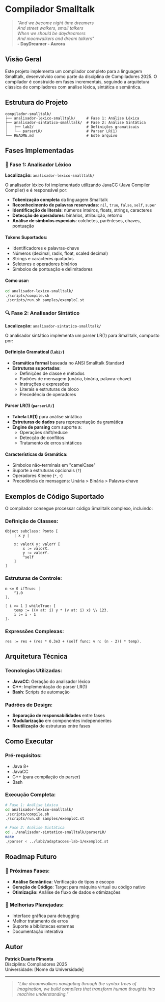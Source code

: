 # Compilador Smalltalk

> *"And we become night time dreamers*  
> *And street walkers, small talkers*  
> *When we should be daydreamers*  
> *And moonwalkers and dream talkers"*  
> **- DayDreamer - Aurora**

## Visão Geral

Este projeto implementa um compilador completo para a linguagem Smalltalk, desenvolvido como parte da disciplina de Compiladores 2025. O compilador é construído em fases incrementais, seguindo a arquitetura clássica de compiladores com análise léxica, sintática e semântica.

## Estrutura do Projeto

```
compilador-smalltalk/
├── analisador-lexico-smalltalk/     # Fase 1: Análise Léxica
├── analisador-sintatico-smalltalk/  # Fase 2: Análise Sintática
│   ├── lab2/                        # Definições gramaticais
│   └── parserLR/                    # Parser LR(1)
└── README.md                        # Este arquivo
```

## Fases Implementadas

### 📖 Fase 1: Analisador Léxico

**Localização:** `analisador-lexico-smalltalk/`

O analisador léxico foi implementado utilizando JavaCC (Java Compiler Compiler) e é responsável por:

- **Tokenização completa** da linguagem Smalltalk
- **Reconhecimento de palavras reservadas**: `nil`, `true`, `false`, `self`, `super`
- **Identificação de literais**: números inteiros, floats, strings, caracteres
- **Detecção de operadores**: binários, atribuição, retorno
- **Análise de símbolos especiais**: colchetes, parênteses, chaves, pontuação

#### Tokens Suportados:
- Identificadores e palavras-chave
- Números (decimal, radix, float, scaled decimal)
- Strings e caracteres quotados
- Seletores e operadores binários
- Símbolos de pontuação e delimitadores

#### Como usar:
```bash
cd analisador-lexico-smalltalk/
./scripts/compile.sh
./scripts/run.sh samples/exemploC.st
```

### 🔍 Fase 2: Analisador Sintático

**Localização:** `analisador-sintatico-smalltalk/`

O analisador sintático implementa um parser LR(1) para Smalltalk, composto por:

#### Definição Gramatical (`lab2/`)
- **Gramática formal** baseada no ANSI Smalltalk Standard
- **Estruturas suportadas**:
  - Definições de classe e métodos
  - Padrões de mensagem (unária, binária, palavra-chave)
  - Instruções e expressões
  - Literais e estruturas de bloco
  - Precedência de operadores

#### Parser LR(1) (`parserLR/`)
- **Tabela LR(1)** para análise sintática
- **Estruturas de dados** para representação da gramática
- **Engine de parsing** com suporte a:
  - Operações shift/reduce
  - Detecção de conflitos
  - Tratamento de erros sintáticos

#### Características da Gramática:
- Símbolos não-terminais em "camelCase"
- Suporte a estruturas opcionais (`?`)
- Operadores Kleene (`*`, `+`)
- Precedência de mensagens: Unária > Binária > Palavra-chave

## Exemplos de Código Suportado

O compilador consegue processar código Smalltalk complexo, incluindo:

### Definição de Classes:
```smalltalk
Object subclass: Ponto [
    | x y |
    
    x: valorX y: valorY [
        x := valorX.
        y := valorY.
        ^self
    ]
]
```

### Estruturas de Controle:
```smalltalk
n <= 0 ifTrue: [
    ^1.0
].

[ i >= 1 ] whileTrue: [
    temp := ((v at: i) y * (v at: i) x) \\ 123.
    i := i - 1
].
```

### Expressões Complexas:
```smalltalk
res := res + (res * 0.3e3 + (self func: v n: (n - 2)) * temp).
```

## Arquitetura Técnica

### Tecnologias Utilizadas:
- **JavaCC**: Geração do analisador léxico
- **C++**: Implementação do parser LR(1)
- **Bash**: Scripts de automação

### Padrões de Design:
- **Separação de responsabilidades** entre fases
- **Modularização** em componentes independentes
- **Reutilização** de estruturas entre fases

## Como Executar

### Pré-requisitos:
- Java 8+
- JavaCC
- G++ (para compilação do parser)
- Bash

### Execução Completa:
```bash
# Fase 1: Análise Léxica
cd analisador-lexico-smalltalk/
./scripts/compile.sh
./scripts/run.sh samples/exemploC.st

# Fase 2: Análise Sintática
cd ../analisador-sintatico-smalltalk/parserLR/
make
./parser < ../lab2/adaptacoes-lab-1/exemploC.st
```

## Roadmap Futuro

### 🔮 Próximas Fases:
- **Análise Semântica**: Verificação de tipos e escopo
- **Geração de Código**: Target para máquina virtual ou código nativo
- **Otimização**: Análise de fluxo de dados e otimizações

### 🎯 Melhorias Planejadas:
- Interface gráfica para debugging
- Melhor tratamento de erros
- Suporte a bibliotecas externas
- Documentação interativa

## Autor

**Patrick Duarte Pimenta**  
Disciplina: Compiladores 2025  
Universidade: [Nome da Universidade]

---

> *"Like dreamwalkers navigating through the syntax trees of imagination, we build compilers that transform human thoughts into machine understanding."*
